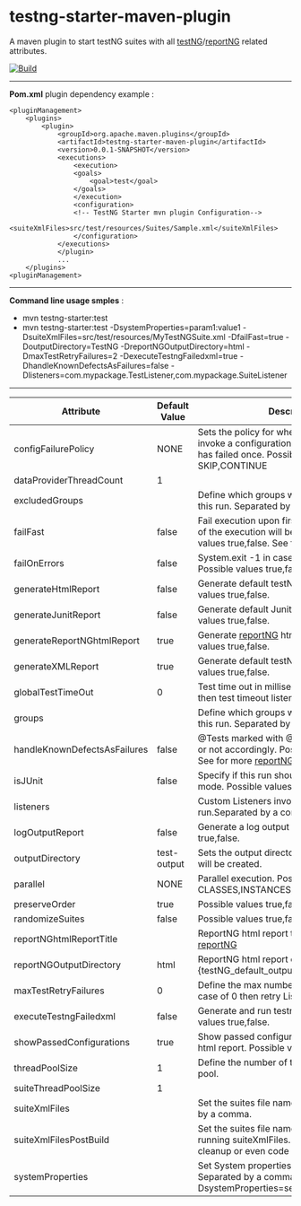 # testng-starter-maven-plugin

A maven plugin to start testNG suites with all [testNG](https://testng.org/doc/)/[reportNG](https://github.com/sdrss/reportNG) related attributes.

[![Build](https://github.com/sdrss/maven-testng-starter-plugin/workflows/Java_CI/badge.svg)](https://github.com/sdrss/maven-testng-starter-plugin/workflows/Java_CI/badge.svg)

<!--
![GitHub Release Date](https://img.shields.io/github/release-date/sdrss/maven-testng-starter-plugin) ![GitHub tag (latest by date)](https://img.shields.io/github/v/tag/sdrss/maven-testng-starter-plugin)
[![Maven Central](https://img.shields.io/maven-central/v/com.github.sdrss/maven-testng-starter-plugin?style=blue)](https://img.shields.io/maven-central/v/com.github.sdrss/maven-testng-starter-plugin)
-->
** **
 **Pom.xml** plugin dependency example :
```
<pluginManagement>
	<plugins>
		<plugin>
			<groupId>org.apache.maven.plugins</groupId>
			<artifactId>testng-starter-maven-plugin</artifactId>
			<version>0.0.1-SNAPSHOT</version>
			<executions>
				<execution>
				<goals>
					<goal>test</goal>
				</goals>
				</execution>
				<configuration>
				<!-- TestNG Starter mvn plugin Configuration-->
				<suiteXmlFiles>src/test/resources/Suites/Sample.xml</suiteXmlFiles>
				</configuration>
			</executions>
         	</plugin>
        	...
  	</plugins>
<pluginManagement> 
 ```
** ** 
 
**Command line usage smples** : 
 * mvn testng-starter:test
 * mvn testng-starter:test -DsystemProperties=param1:value1 -DsuiteXmlFiles=src/test/resources/MyTestNGSuite.xml -DfailFast=true -DoutputDirectory=TestNG -DreportNGOutputDirectory=html -DmaxTestRetryFailures=2 -DexecuteTestngFailedxml=true -DhandleKnownDefectsAsFailures=false -Dlisteners=com.mypackage.TestListener,com.mypackage.SuiteListener

** ** 
| Attribute | Default Value | Description |
|-----------|-------------|---------------|
|configFailurePolicy           | NONE        |Sets the policy for whether or not to ever invoke a configuration method again after it has failed once. Possible values are SKIP,CONTINUE|
|dataProviderThreadCount       |  1          |               |
|excludedGroups                |             |Define which groups will be excluded from this run. Separated by a comma.|
|failFast                      | false       |Fail execution upon first test failure. The rest of the execution will be skipped. Possible values true,false. See for more [reportNG](https://github.com/sdrss/reportNG)|
|failOnErrors                  | false       |System.exit -1 in case of test failures. Possible values true,false.|
|generateHtmlReport            | false       |Generate default testNG html report. Possible values true,false.|
|generateJunitReport           | false       |Generate default Junit report. Possible values true,false.|
|generateReportNGhtmlReport    | true        |Generate [reportNG](https://github.com/sdrss/reportNG) html report. Possible values true,false.|
|generateXMLReport             | true        |Generate default testNG xml report. Possible values true,false.|
|globalTestTimeOut             | 0           |Test time out in milliseconds. In case of 0 then test timeout listener is not invoked.|
|groups                        |             |Define which groups will be included from this run. Separated by a comma.|
|handleKnownDefectsAsFailures  | false       |@Tests marked with @KnownDefect will fail or not accordingly. Possible values true,false. See for more [reportNG](https://github.com/sdrss/reportNG)|
|isJUnit                       | false       |Specify if this run should be made in JUnit mode. Possible values true,false.|
|listeners                     |             |Custom Listeners invoked into testNG run.Separated by a comma.|
|logOutputReport               | false       |Generate a log output report. Possible values true,false.|
|outputDirectory               | test-output |Sets the output directory where the reports will be created.|
|parallel                      | NONE        |Parallel execution. Possible values are CLASSES,INSTANCES,METHODS,TEST.|
|preserveOrder                 | true        |Possible values true,false.|
|randomizeSuites               | false       |Possible values true,false.|
|reportNGhtmlReportTitle       |             |ReportNG html report title. See for more [reportNG](https://github.com/sdrss/reportNG)|
|reportNGOutputDirectory       | html        |ReportNG html report output path. Default {testNG_default_output_directory}/reportNG|
|maxTestRetryFailures          | 0           |Define the max number of retries for a test. In case of 0 then retry Listener is not invoked.|
|executeTestngFailedxml        | false       |Generate and run testng-failed.xml. Possible values true,false.|
|showPassedConfigurations      | true        |Show passed configuration into [reportNG](https://github.com/sdrss/reportNG) html report. Possible values true,false.|
|threadPoolSize                | 1           |Define the number of threads in the thread pool.|
|suiteThreadPoolSize           | 1           |               |
|suiteXmlFiles                 |             |Set the suites file names to be run ,separated by a comma.|
|suiteXmlFilesPostBuild        |             |Set the suites file names to be run after running suiteXmlFiles. This can be used for cleanup or even code coverage actions.|
|systemProperties              |             |Set System properties as key:value Separated by a comma. For example : DsystemProperties=serverXML:myserver.xml |
